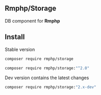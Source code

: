 ## Rmphp/Storage

DB component for **Rmphp**

## Install

Stable version

```bash
composer require rmphp/storage
```
```bash
composer require rmphp/storage:"^2.0"
```


Dev version contains the latest changes

```bash
composer require rmphp/storage:"2.x-dev"
```

